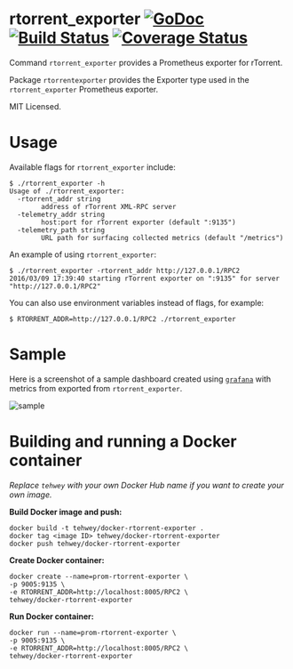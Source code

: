 rtorrent_exporter [![GoDoc](http://godoc.org/github.com/mdlayher/rtorrent_exporter?status.svg)](http://godoc.org/github.com/mdlayher/rtorrent_exporter) [![Build Status](https://travis-ci.org/mdlayher/rtorrent_exporter.svg?branch=master)](https://travis-ci.org/mdlayher/rtorrent_exporter) [![Coverage Status](https://coveralls.io/repos/mdlayher/rtorrent_exporter/badge.svg?branch=master)](https://coveralls.io/r/mdlayher/rtorrent_exporter?branch=master)
=================

Command `rtorrent_exporter` provides a Prometheus exporter for rTorrent.

Package `rtorrentexporter` provides the Exporter type used in the `rtorrent_exporter`
Prometheus exporter.

MIT Licensed.

# Usage

Available flags for `rtorrent_exporter` include:

```
$ ./rtorrent_exporter -h
Usage of ./rtorrent_exporter:
  -rtorrent_addr string
        address of rTorrent XML-RPC server
  -telemetry_addr string
        host:port for rTorrent exporter (default ":9135")
  -telemetry_path string
        URL path for surfacing collected metrics (default "/metrics")
```

An example of using `rtorrent_exporter`:

```
$ ./rtorrent_exporter -rtorrent_addr http://127.0.0.1/RPC2
2016/03/09 17:39:40 starting rTorrent exporter on ":9135" for server "http://127.0.0.1/RPC2"
```

You can also use environment variables instead of flags, for example:

```
$ RTORRENT_ADDR=http://127.0.0.1/RPC2 ./rtorrent_exporter
```

# Sample

Here is a screenshot of a sample dashboard created using [`grafana`](https://github.com/grafana/grafana)
with metrics from exported from `rtorrent_exporter`.

![sample](https://cloud.githubusercontent.com/assets/1926905/13891308/bad263be-ed26-11e5-9601-9d770d95c538.png)

# Building and running a Docker container

*Replace `tehwey` with your own Docker Hub name if you want to create your own image.*

**Build Docker image and push:**

```
docker build -t tehwey/docker-rtorrent-exporter .
docker tag <image ID> tehwey/docker-rtorrent-exporter
docker push tehwey/docker-rtorrent-exporter
```

**Create Docker container:**

```
docker create --name=prom-rtorrent-exporter \
-p 9005:9135 \
-e RTORRENT_ADDR=http://localhost:8005/RPC2 \
tehwey/docker-rtorrent-exporter
```

**Run Docker container:**

```
docker run --name=prom-rtorrent-exporter \
-p 9005:9135 \
-e RTORRENT_ADDR=http://localhost:8005/RPC2 \
tehwey/docker-rtorrent-exporter
```

